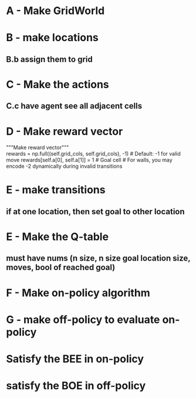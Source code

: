 # A - Make GridWorld

# B - make locations
## B.b assign them to grid

# C - Make the actions
## C.c have agent see all adjacent cells

# D - Make reward vector

"""Make reward vector"""        
        rewards = np.full((self.grid_cols, self.grid_cols), -1)  # Default: -1 for valid move
        rewards[self.a[0], self.a[1]] = 1             # Goal cell
        # For walls, you may encode -2 dynamically during invalid transitions

# E - make transitions
## if at one location, then set goal to other location

# E - Make the Q-table
## must have nums (n size, n size goal location size, moves, bool of reached goal)

# F - Make on-policy algorithm

# G - make off-policy to evaluate on-policy

# <X> Satisfy the BEE in on-policy

# <X> satisfy the BOE in off-policy